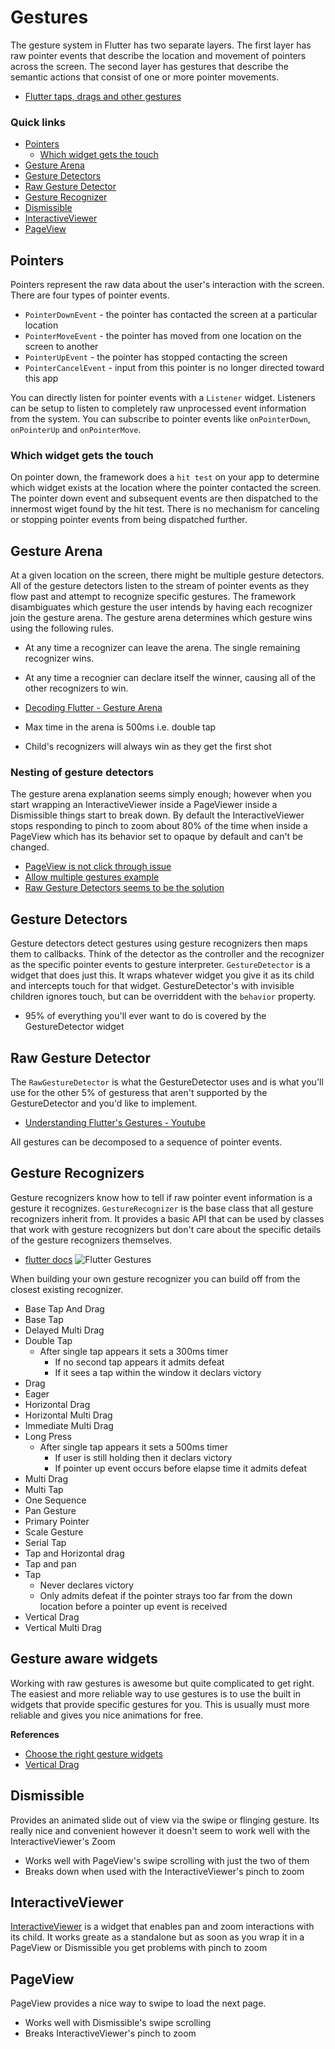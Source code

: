 # Gestures
The gesture system in Flutter has two separate layers. The first layer has raw pointer events that 
describe the location and movement of pointers across the screen. The second layer has gestures that 
describe the semantic actions that consist of one or more pointer movements.

* [Flutter taps, drags and other gestures](https://docs.flutter.dev/ui/interactivity/gestures)

### Quick links
* [Pointers](#pointers)
  * [Which widget gets the touch](#which-widget-gets-the-touch)
* [Gesture Arena](#gesture-arena)
* [Gesture Detectors](#gesture-detectors)
* [Raw Gesture Detector](#raw-gesture-detector)
* [Gesture Recognizer](#gesture-recognizer)
* [Dismissible](#dismissible)
* [InteractiveViewer](#interactiveviewer)
* [PageView](#PageView)

## Pointers
Pointers represent the raw data about the user's interaction with the screen. There are four types of 
pointer events.

* `PointerDownEvent` - the pointer has contacted the screen at a particular location
* `PointerMoveEvent` - the pointer has moved from one location on the screen to another
* `PointerUpEvent` - the pointer has stopped contacting the screen
* `PointerCancelEvent` - input from this pointer is no longer directed toward this app

You can directly listen for pointer events with a `Listener` widget. Listeners can be setup to listen 
to completely raw unprocessed event information from the system. You can subscribe to pointer events 
like `onPointerDown`, `onPointerUp` and `onPointerMove`.

### Which widget gets the touch
On pointer down, the framework does a `hit test` on your app to determine which widget exists at the 
location where the pointer contacted the screen. The pointer down event and subsequent events are 
then dispatched to the innermost wiget found by the hit test. There is no mechanism for canceling or 
stopping pointer events from being dispatched further.

## Gesture Arena
At a given location on the screen, there might be multiple gesture detectors. All of the gesture 
detectors listen to the stream of pointer events as they flow past and attempt to recognize specific 
gestures. The framework disambiguates which gesture the user intends by having each recognizer join 
the gesture arena. The gesture arena determines which gesture wins using the following rules.

* At any time a recognizer can leave the arena. The single remaining recognizer wins.
* At any time a recognier can declare itself the winner, causing all of the other recognizers to win.

* [Decoding Flutter - Gesture Arena](https://www.youtube.com/watch?v=Q85LBtBdi0U)

* Max time in the arena is 500ms i.e. double tap
* Child's recognizers will always win as they get the first shot

### Nesting of gesture detectors
The gesture arena explanation seems simply enough; however when you start wrapping an 
InteractiveViewer inside a PageViewer inside a Dismissible things start to break down. By default the 
InteractiveViewer stops responding to pinch to zoom about 80% of the time when inside a PageView 
which has its behavior set to opaque by default and can't be changed.

* [PageView is not click through issue](https://github.com/flutter/flutter/issues/47119)
* [Allow multiple gestures example](https://gist.github.com/Nash0x7E2/08acca529096d93f3df0f60f9c034056)
* [Raw Gesture Detectors seems to be the solution](https://stackoverflow.com/questions/58138114/receive-onverticaldragupdate-on-nested-gesturedetectors-in-flutter)


## Gesture Detectors
Gesture detectors detect gestures using gesture recognizers then maps them to callbacks. Think of the 
detector as the controller and the recognizer as the specific pointer events to gesture interpreter.
`GestureDetector` is a widget that does just this. It wraps whatever widget you give it as its child 
and intercepts touch for that widget. GestureDetector's with invisible children ignores touch, but 
can be overriddent with the `behavior` property.

* 95% of everything you'll ever want to do is covered by the GestureDetector widget

## Raw Gesture Detector
The `RawGestureDetector` is what the GestureDetector uses and is what you'll use for the other 5% of 
gesturess that aren't supported by the GestureDetector and you'd like to implement.

* [Understanding Flutter's Gestures - Youtube](https://www.youtube.com/watch?v=zEoASR7DTIw)

All gestures can be decomposed to a sequence of pointer events.

## Gesture Recognizers
Gesture recognizers know how to tell if raw pointer event information is a gesture it recognizes.
`GestureRecognizer` is the base class that all gesture recognizers inherit from. It provides a basic 
API that can be used by classes that work with gesture recognizers but don't care about the specific 
details of the gesture recognizers themselves.

* [flutter docs](https://api.flutter.dev/flutter/gestures/gestures-library.html)
![Flutter Gestures](../../../../data/images/flutter-gestures-mind-map.png)

When building your own gesture recognizer you can build off from the closest existing recognizer.

* Base Tap And Drag
* Base Tap
* Delayed Multi Drag
* Double Tap
  * After single tap appears it sets a 300ms timer
    * If no second tap appears it admits defeat
    * If it sees a tap within the window it declars victory
* Drag
* Eager
* Horizontal Drag
* Horizontal Multi Drag
* Immediate Multi Drag
* Long Press
  * After single tap appears it sets a 500ms timer
    * If user is still holding then it declars victory
    * If pointer up event occurs before elapse time it admits defeat
* Multi Drag
* Multi Tap
* One Sequence
* Pan Gesture
* Primary Pointer
* Scale Gesture
* Serial Tap
* Tap and Horizontal drag
* Tap and pan
* Tap
  * Never declares victory
  * Only admits defeat if the pointer strays too far from the down location before a pointer up event 
  is received
* Vertical Drag
* Vertical Multi Drag

## Gesture aware widgets
Working with raw gestures is awesome but quite complicated to get right. The easiest and more 
reliable way to use gestures is to use the built in widgets that provide specific gestures for you. 
This is usually must more reliable and gives you nice animations for free.

**References**
* [Choose the right gesture widgets](https://blog.logrocket.com/choosing-the-right-gestures-for-your-flutter-project/)
* [Vertical Drag](https://blog.logrocket.com/handling-gestures-flutter-gesturedetector/)

## Dismissible
Provides an animated slide out of view via the swipe or flinging gesture. Its really nice and 
convenient however it doesn't seem to work well with the InteractiveViewer's Zoom

* Works well with PageView's swipe scrolling with just the two of them
* Breaks down when used with the InteractiveViewer's pinch to zoom

## InteractiveViewer
[InteractiveViewer](https://api.flutter.dev/flutter/widgets/InteractiveViewer-class.html)
is a widget that enables pan and zoom interactions with its child. It works greate as a standalone 
but as soon as you wrap it in a PageView or Dismissible you get problems with pinch to zoom

## PageView
PageView provides a nice way to swipe to load the next page.

* Works well with Dismissible's swipe scrolling
* Breaks InteractiveViewer's pinch to zoom


<!-- 
vim: ts=2:sw=2:sts=2
-->
